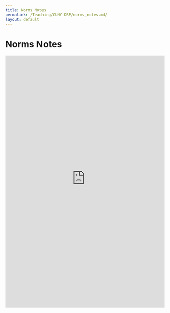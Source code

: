 ```yaml
---
title: Norms Notes
permalink: /Teaching/CUNY DRP/norms_notes.md/
layout: default
---
```


# Norms Notes

<embed src="https://raw.githubusercontent.com/hajarzaid/hajarzaid.github.io/7c3091de4a6a0e8f076a0ca2de93543255daa45c/norms3.pdf
" type="application/pdf" width="100%" height="800px">



